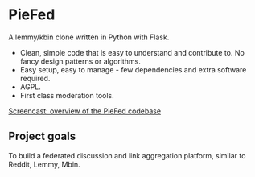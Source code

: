 # PieFed

A lemmy/kbin clone written in Python with Flask.

 - Clean, simple code that is easy to understand and contribute to. No fancy design patterns or algorithms.
 - Easy setup, easy to manage - few dependencies and extra software required.
 - AGPL.
 - First class moderation tools.

[Screencast: overview of the PieFed codebase](https://join.piefed.social/2024/01/22/an-introduction-to-the-piefed-codebase/)

## Project goals

To build a federated discussion and link aggregation platform, similar to Reddit, Lemmy, Mbin.